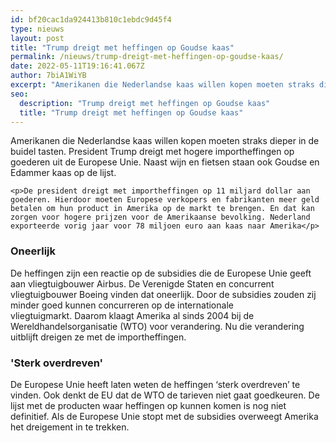 ```yaml
---
id: bf20cac1da924413b810c1ebdc9d45f4
type: nieuws
layout: post
title: "Trump dreigt met heffingen op Goudse kaas"
permalink: /nieuws/trump-dreigt-met-heffingen-op-goudse-kaas/
date: 2022-05-11T19:16:41.067Z
author: 7biA1WiYB
excerpt: "Amerikanen die Nederlandse kaas willen kopen moeten straks dieper in de buidel tasten. President Trump dreigt met hogere importheffingen op goederen uit de Europese Unie. Naast wijn en fietsen staan ook Goudse en Edammer kaas op de lijst.  "
seo:
  description: "Trump dreigt met heffingen op Goudse kaas"
  title: "Trump dreigt met heffingen op Goudse kaas"
---
```

Amerikanen die Nederlandse kaas willen kopen moeten straks dieper in de buidel tasten. President Trump dreigt met hogere importheffingen op goederen uit de Europese Unie. Naast wijn en fietsen staan ook Goudse en Edammer kaas op de lijst.  

    <p>De president dreigt met importheffingen op 11 miljard dollar aan goederen. Hierdoor moeten Europese verkopers en fabrikanten meer geld betalen om hun product in Amerika op de markt te brengen. En dat kan zorgen voor hogere prijzen voor de Amerikaanse bevolking. Nederland exporteerde vorig jaar voor 78 miljoen euro aan kaas naar Amerika</p>
<h3>Oneerlijk</h3>
<p>De heffingen zijn een reactie op de subsidies die de Europese Unie geeft aan vliegtuigbouwer Airbus. De Verenigde Staten en concurrent vliegtuigbouwer Boeing vinden dat oneerlijk. Door de subsidies zouden zij minder goed kunnen concurreren op de internationale vliegtuigmarkt. Daarom klaagt Amerika al sinds 2004 bij de Wereldhandelsorganisatie (WTO) voor verandering. Nu die verandering uitblijft dreigen ze met de importheffingen. </p>
<h3>'Sterk overdreven'</h3>
<p>De Europese Unie heeft laten weten de heffingen ‘sterk overdreven’ te vinden. Ook denkt de EU dat de WTO de tarieven niet gaat goedkeuren. De lijst met de producten waar heffingen op kunnen komen is nog niet definitief. Als de Europese Unie stopt met de subsidies overweegt Amerika het dreigement in te trekken.</p>  
